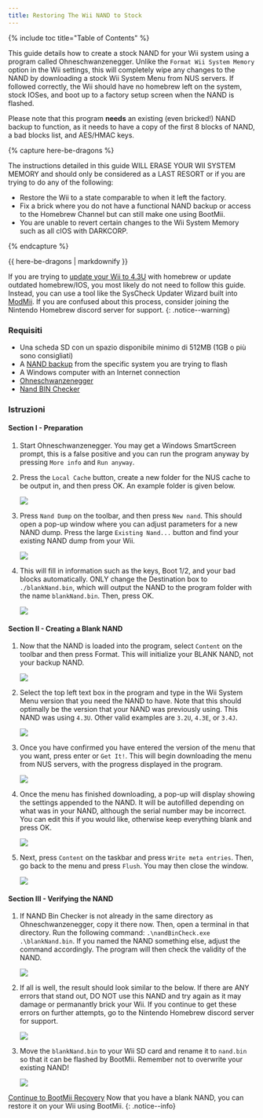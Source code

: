 ```yaml
---
title: Restoring The Wii NAND to Stock
---
```


{% include toc title="Table of Contents" %}

This guide details how to create a stock NAND for your Wii system using a program called Ohneschwanzenegger. Unlike the `Format Wii System Memory` option in the Wii settings, this will completely wipe any changes to the NAND by downloading a stock Wii System Menu from NUS servers. If followed correctly, the Wii should have no homebrew left on the system, stock IOSes, and boot up to a factory setup screen when the NAND is flashed.

Please note that this program **needs** an existing (even bricked!) NAND backup to function, as it needs to have a copy of the first 8 blocks of NAND, a bad blocks list, and AES/HMAC keys.

{% capture here-be-dragons %}

The instructions detailed in this guide WILL ERASE YOUR WII SYSTEM MEMORY and should only be considered as a LAST RESORT or if you are trying to do any of the following:

- Restore the Wii to a state comparable to when it left the factory.
- Fix a brick where you do not have a functional NAND backup or access to the Homebrew Channel but can still make one using BootMii.
- You are unable to revert certain changes to the Wii System Memory such as all cIOS with DARKCORP.

{% endcapture %}

<div class="notice--danger">{{ here-be-dragons | markdownify }}</div>

If you are trying to [update your Wii to 4.3U](update) with homebrew or update outdated homebrew/IOS, you most likely do not need to follow this guide. Instead, you can use a tool like the SysCheck Updater Wizard built into [ModMii](modmii#syscheck-updater-wizard). If you are confused about this process, consider joining the Nintendo Homebrew discord server for support.
{: .notice--warning}

### Requisiti

- Una scheda SD con un spazio disponibile minimo di 512MB (1GB o più sono consigliati)
- A [NAND backup](bootmii) from the specific system you are trying to flash
- A Windows computer with an Internet connection
- [Ohneschwanzenegger](https://raw.githubusercontent.com/modmii/modmii.github.io/master/temp/ohneschwanzenegger.zip)
- [Nand BIN Checker](/assets/files/nandBinCheck.zip)

### Istruzioni

#### Section I - Preparation

1. Start Ohneschwanzenegger. You may get a Windows SmartScreen prompt, this is a false positive and you can run the program anyway by pressing `More info` and `Run anyway`.

2. Press the `Local Cache` button, create a new folder for the NUS cache to be output in, and then press OK. An example folder is given below.

   ![](/images/factory-reset/nuscache.png)

3. Press `Nand Dump` on the toolbar, and then press `New nand`. This should open a pop-up window where you can adjust parameters for a new NAND dump. Press the large `Existing Nand...` button and find your existing NAND dump from your Wii.

   ![](/images/factory-reset/newnand.png)

4. This will fill in information such as the keys, Boot 1/2, and your bad blocks automatically. ONLY change the Destination box to `./blankNand.bin`, which will output the NAND to the program folder with the name `blankNand.bin`. Then, press OK.

   ![](/images/factory-reset/renamenand.png)

#### Section II - Creating a Blank NAND

1. Now that the NAND is loaded into the program, select `Content` on the toolbar and then press Format. This will initialize your BLANK NAND, not your backup NAND.

   ![](/images/factory-reset/formatnand.png)

2. Select the top left text box in the program and type in the Wii System Menu version that you need the NAND to have. Note that this should optimally be the version that your NAND was previously using. This NAND was using `4.3U`. Other valid examples are `3.2U`, `4.3E`, or `3.4J`.

   ![](/images/factory-reset/sysmenu.png)

3. Once you have confirmed you have entered the version of the menu that you want, press enter or `Get It!`. This will begin downloading the menu from NUS servers, with the progress displayed in the program.

   ![](/images/factory-reset/menudownload.png)

4. Once the menu has finished downloading, a pop-up will display showing the settings appended to the NAND. It will be autofilled depending on what was in your NAND, although the serial number may be incorrect. You can edit this if you would like, otherwise keep everything blank and press OK.

   ![](/images/factory-reset/settings.png)

5. Next, press `Content` on the taskbar and press `Write meta entries`. Then, go back to the menu and press `Flush`. You may then close the window.

   ![](/images/factory-reset/finalsteps.png)

#### Section III - Verifying the NAND

1. If NAND Bin Checker is not already in the same directory as Ohneschwanzenegger, copy it there now. Then, open a terminal in that directory. Run the following command: `.\nandBinCheck.exe .\blankNand.bin`. If you named the NAND something else, adjust the command accordingly. The program will then check the validity of the NAND.

   ![](/images/factory-reset/nandcheck.png)

2. If all is well, the result should look similar to the below. If there are ANY errors that stand out, DO NOT use this NAND and try again as it may damage or permanantly brick your Wii. If you continue to get these errors on further attempts, go to the Nintendo Homebrew discord server for support.

   ![](/images/factory-reset/nandcheckresult.png)

3. Move the `blankNand.bin` to your Wii SD card and rename it to `nand.bin` so that it can be flashed by BootMii. Remember not to overwrite your existing NAND!

   ![](/images/factory-reset/nandname.png)

[Continue to BootMii Recovery](bootmiirecover)
Now that you have a blank NAND, you can restore it on your Wii using BootMii.
{: .notice--info}
